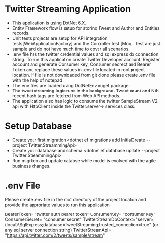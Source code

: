 # Twitter Streaming Application

- This application is using  DotNet 6.X.
- Entity Framework flow is setup for storing Tweet and Author  and Entities<HashTag> records.
- Unit tests projects are setup for API integration tests[WebApplicationFactory] and the Controller test [Moq]. Test are just sample and do not have much time to cover all scenarios.
- .env file has the twitter credential values and sql express db connection string. To run this application create Twitter Developer account. Register account and generate Consumer key, Consumer secrect and Bearer Token and replace these values in .env file located in root project location. If file is not downloaded from git clone please create .env file with the help of notepad
- The env files are loaded using DotNetEnv nuget package.
- The tweet streaming logic runs in the background. Tweet count and Nth recent hash tags are fetched from Web API methods.
- The application also has logic to consume the twitter SampleStream V2 api with HttpClient inside the Twitter.server=> services class.

# Setup Database
 - Create your first migration <dotnet ef migrations add InitialCreate --project Twitter.StreammingApi>
 - Create your database and schema <dotnet ef database update --project Twitter.StreammingApi>
 - Run migrtion and update databse while model is evolved with the agile business changes.
 
 # .env File
 Please create .env file in the root directory of the project location and provide the approriate values to run this application
 
 BearerToken= "twitter auth bearer token"
 ConsumerKey= "consumer key"
 ConsumerSecret= "consumer secret"
 TwitterStreamDbContext="server=(local)\\SqlExpress;database=TweetStreaming;trusted_connection=true" (or any sql server connection string)
 TwitterStreamApi= "https://api.twitter.com/2/tweets/sample/stream"
